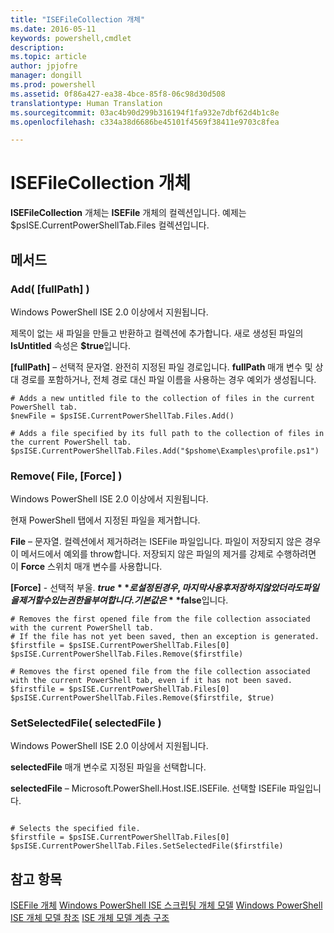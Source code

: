 ```yaml
---
title: "ISEFileCollection 개체"
ms.date: 2016-05-11
keywords: powershell,cmdlet
description: 
ms.topic: article
author: jpjofre
manager: dongill
ms.prod: powershell
ms.assetid: 0f86a427-ea38-4bce-85f8-06c98d30d508
translationtype: Human Translation
ms.sourcegitcommit: 03ac4b90d299b316194f1fa932e7dbf62d4b1c8e
ms.openlocfilehash: c334a38d6686be45101f4569f38411e9703c8fea

---
```


# ISEFileCollection 개체
  **ISEFileCollection** 개체는 **ISEFile** 개체의 컬렉션입니다. 예제는 $psISE.CurrentPowerShellTab.Files 컬렉션입니다.

## 메서드

### Add\( \[fullPath\] \)
  Windows PowerShell ISE 2.0 이상에서 지원됩니다. 

 제목이 없는 새 파일을 만들고 반환하고 컬렉션에 추가합니다. 새로 생성된 파일의 **IsUntitled** 속성은 **$true**입니다.

 **\[fullPath\]** – 선택적 문자열. 완전히 지정된 파일 경로입니다. **fullPath** 매개 변수 및 상대 경로를 포함하거나, 전체 경로 대신 파일 이름을 사용하는 경우 예외가 생성됩니다.

```
# Adds a new untitled file to the collection of files in the current PowerShell tab.
$newFile = $psISE.CurrentPowerShellTab.Files.Add()

# Adds a file specified by its full path to the collection of files in the current PowerShell tab.
$psISE.CurrentPowerShellTab.Files.Add("$pshome\Examples\profile.ps1")

```

### Remove\( File, \[Force\] \)
  Windows PowerShell ISE 2.0 이상에서 지원됩니다. 

 현재 PowerShell 탭에서 지정된 파일을 제거합니다.

 **File** – 문자열. 컬렉션에서 제거하려는 ISEFile 파일입니다. 파일이 저장되지 않은 경우 이 메서드에서 예외를 throw합니다. 저장되지 않은 파일의 제거를 강제로 수행하려면 이 **Force** 스위치 매개 변수를 사용합니다.

 **\[Force\]** - 선택적 부울. **$true**로 설정된 경우, 마지막 사용 후 저장하지 않았더라도 파일을 제거할 수 있는 권한을 부여합니다. 기본값은 **$false**입니다.

```
# Removes the first opened file from the file collection associated with the current PowerShell tab.
# If the file has not yet been saved, then an exception is generated.
$firstfile = $psISE.CurrentPowerShellTab.Files[0]
$psISE.CurrentPowerShellTab.Files.Remove($firstfile)

# Removes the first opened file from the file collection associated with the current PowerShell tab, even if it has not been saved.
$firstfile = $psISE.CurrentPowerShellTab.Files[0]
$psISE.CurrentPowerShellTab.Files.Remove($firstfile, $true)
```

### SetSelectedFile\( selectedFile \)
  Windows PowerShell ISE 2.0 이상에서 지원됩니다. 

 **selectedFile** 매개 변수로 지정된 파일을 선택합니다.

 **selectedFile** – Microsoft.PowerShell.Host.ISE.ISEFile. 선택할 ISEFile 파일입니다.

```

# Selects the specified file.
$firstfile = $psISE.CurrentPowerShellTab.Files[0]
$psISE.CurrentPowerShellTab.Files.SetSelectedFile($firstfile)

```

## 참고 항목
 [ISEFile 개체](The-ISEFile-Object.md) 
 [Windows PowerShell ISE 스크립팅 개체 모델](The-Windows-PowerShell-ISE-Scripting-Object-Model.md) 
 [Windows PowerShell ISE 개체 모델 참조](Windows-PowerShell-ISE-Object-Model-Reference.md) 
 [ISE 개체 모델 계층 구조](The-ISE-Object-Model-Hierarchy.md)

  



<!--HONumber=Aug16_HO3-->


